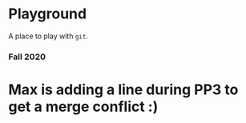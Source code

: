 # Playground

A place to play with `git`.

### Fall 2020


# Max is adding a line during PP3 to get a merge conflict :)
